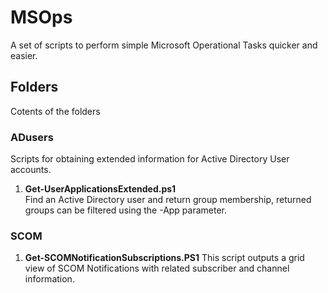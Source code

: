 # MSOps
A set of scripts to perform simple Microsoft Operational Tasks quicker and easier.

## Folders

Cotents of the folders 

### ADusers

Scripts for obtaining extended information for Active Directory User accounts.

1. **Get-UserApplicationsExtended.ps1**  
Find an Active Directory user and return group membership, returned groups can be filtered using the -App parameter.

### SCOM

1. **Get-SCOMNotificationSubscriptions.PS1**
This script outputs a grid view of SCOM Notifications with related subscriber and channel information.
